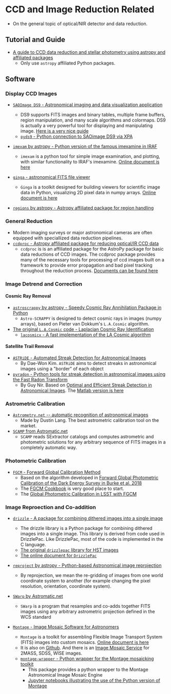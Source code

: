 # CCD and Image Reduction Related

* On the general topic of optical/NIR detector and data reduction.

## Tutorial and Guide

* [A guide to CCD data reduction and stellar photometry using astropy and affiliated packages](https://github.com/mwcraig/ccd-reduction-and-photometry-guide)
    - Only use `astropy` affiliated Python packages.

## Software

### Display CCD Images

* [`SAOImage DS9` - Astronomical imaging and data visualization application](http://ds9.si.edu/site/Home.html)
    - DS9 supports FITS images and binary tables, multiple frame buffers, region manipulation, and many scale algorithms and colormaps. DS9 is actually a very powerful tool for displaying and manipulating image. [Here is a very nice guide](http://www.jb.man.ac.uk/~gbendo/Sci/Pict/DS9guide.pdf)
    - [`pyds9` - Python connection to SAOimage DS9 via XPA](https://github.com/ericmandel/pyds9)

* [`imexam` by astropy - Python version of the famous imexamine in IRAF](https://github.com/spacetelescope/imexam)
    - `imexam` is a python tool for simple image examination, and plotting, with similar functionality to IRAF's imexamine. [Online document is here](https://imexam.readthedocs.io/en/latest/)

* [`ginga` - astronomical FITS file viewer](https://github.com/ejeschke/ginga)
    - `Ginga` is a toolkit designed for building viewers for scientific image data in Python, visualizing 2D pixel data in numpy arrays. [Online document is here](https://ginga.readthedocs.io/en/latest/)

* [`regions` by astropy - Astropy affiliated package for region handling](https://github.com/astropy/regions)

### General Reduction

* Modern imaging surveys or major astronomical cameras are often equipped with speciallized data reduction pipelines.
* [`ccdproc` - Astropy affiliated package for reducing optical/IR CCD data](https://github.com/astropy/ccdproc)
    - `ccdproc` is is an affiliated package for the AstroPy package for basic data reductions of CCD images. The ccdproc package provides many of the necessary tools for processing of ccd images built on a framework to provide error propagation and bad pixel tracking throughout the reduction process. [Documents can be found here](https://ccdproc.readthedocs.io/en/latest/)

### Image Detrend and Correction

#### Cosmic Ray Removal

* [`astroscrappy` by astropy - Speedy Cosmic Ray Annihilation Package in Python](https://github.com/astropy/astroscrappy)
    - `Astro-SCRAPPY` is designed to detect cosmic rays in images (numpy arrays), based on Pieter van Dokkum's `L.A.Cosmic` algorithm.
* [The original `L.A.Cosmic` code - Laplacian Cosmic Ray Identification](http://www.astro.yale.edu/dokkum/lacosmic/)
    - [`lacosmicx` - A fast implementation of the LA Cosmic algorithm](https://github.com/cmccully/lacosmicx)

#### Satellite Trail Removal 

* [`ASTRiDE` - Automated Streak Detection for Astronomical Images](https://github.com/dwkim78/ASTRiDE)
    - By Dae-Won Kim. `ASTRiDE` aims to detect streaks in astronomical images using a "border" of each object 
* [`pyradon` - Python tools for streak detection in astronomical images using the Fast Radon Transform](https://github.com/guynir42/pyradon)
    - By Guy Nir. Based on [Optimal and Efficient Streak Detection in Astronomical Images](https://arxiv.org/abs/1806.04204). The [Matlab version is here](https://github.com/guynir42/radon)


### Astrometric Calibration

* [`Astrometry.net` -- automatic recognition of astronomical images](https://github.com/dstndstn/astrometry.net)
	- Made by Dustin Lang. The best astrometric calibration tool on the market.
* [`SCAMP` from Astromatic.net](https://www.astromatic.net/software/scamp)
    - `SCAMP` reads SExtractor catalogs and computes astrometric and photometric solutions for any arbitrary sequence of FITS images in a completely automatic way.

### Photometric Calibration

* [`FGCM` - Forward Global Calibration Method](https://github.com/erykoff/fgcm)
    - Based on the algorithm developed in [Forward Global Photometric Calibration of the Dark Energy Survey in Burke et al. 2018](http://adsabs.harvard.edu/abs/2018AJ....155...41B)
    - The [FGCM Cookbook](https://github.com/lsst/fgcmcal/blob/master/cookbook/README.md) is very good place to start.
    - The [Global Photometric Calibration in LSST with FGCM](https://github.com/lsst/fgcmcal)

### Image Reproection and Co-addition

* [`drizzle` - A package for combining dithered images into a single image](https://github.com/spacetelescope/drizzle)
    - The drizzle library is a Python package for combining dithered images into a single image. This library is derived from code used in DrizzlePac. Like DrizzlePac, most of the code is implemented in the C language.
    - [The original `drizzlepac` library for HST images](https://github.com/spacetelescope/drizzlepac)
    - [The online document for `DrizzlePac`](https://drizzlepac.readthedocs.io/en/latest/#)

* [`reproject` by astropy - Python-based Astronomical image reprojection](https://github.com/astropy/reproject)
    - By reprojection, we mean the re-gridding of images from one world coordinate system to another (for example changing the pixel resolution, orientation, coordinate system).
* [`SWarp` by Astromatic.net](https://www.astromatic.net/software/swarp)
    - `SWarp` is a program that resamples and co-adds together FITS images using any arbitrary astrometric projection defined in the WCS standard

* [`Montage` - Image Mosaic Software for Astronomers](http://montage.ipac.caltech.edu/)
    - `Montage` is a toolkit for assembling Flexible Image Transport System (FITS) images into custom mosaics. [Online document is here](http://montage.ipac.caltech.edu/docs/index.html)
    - It is also on [Github](https://github.com/Caltech-IPAC/Montage). And there is an [Image Mosaic Service](http://hachi.ipac.caltech.edu:8080/montage) for 2MASS, SDSS, WISE images.
    - [`montage-wrapper` - Python wrapper for the Montage mosaicking toolkit](https://github.com/astropy/montage-wrapper)
        - This package provides a python wrapper to the Montage Astronomical Image Mosaic Engine
        - [Jupyter notebooks illustrating the use of the Python version of Montage](https://github.com/Caltech-IPAC/MontageNotebooks)
